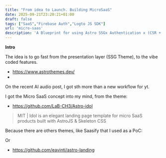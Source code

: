 ```yaml
---
title: "From idea to Launch. Building MicroSaaS"
date: 2025-09-21T23:20:21+01:00
draft: false
tags: ["SaaS","Firebase Auth","Logto JS SDK"]
url: 'micro-saas'
description: 'A Blueprint for using Astro SSGx Authentication x (CSR + WebApp Features) to launch fast'
---
```




**Intro**

The idea is to go fast from the presentation layer (SSG Theme), to the vibe coded features.

* https://www.astrothemes.dev/
* 


On the recent AI audio post, I got sth more than a new workflow for yt.

I got the Micro SaaS concept into my mind, from the theme:

* https://github.com/LaB-CH3/Astro-idol

> MIT | Idol is an elegant landing page template for micro SaaS products built with AstroJS & Skeleton CSS

Because there are others themes, like Saasify that I used as a PoC:


Or

* https://github.com/eavinti/astro-landing